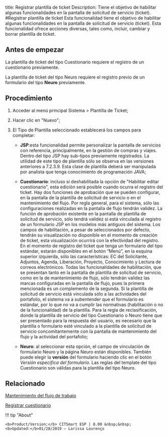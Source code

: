 title:  Registrar plantilla de ticket 
Description: Tiene el objetivo de habilitar algunas funcionalidades en la pantalla de solicitud de servicio (ticket).
#Registrar plantilla de ticket
Esta funcionalidad tiene el objetivo de habilitar algunas funcionalidades en la pantalla de solicitud de servicio (ticket).
Esta funcionalidad ofrece acciones diversas, tales como, incluir, cambiar y borrar plantilla de ticket.

Antes de empezar
----------------

La plantilla de ticket del tipo Cuestionario requiere el registro de un
cuestionario previamente.

La plantilla de ticket del tipo Neuro requiere el registro previo de un
formulario del tipo **Neuro** previamente.

Procedimiento
-------------

1.  Acceder al menú principal Sistema \> Plantilla de Ticket;

2.  Hacer clic en "Nuevo";

3.  El Tipo de Plantilla seleccionado establecerá los campos para completar:

    -   **JSP**:esta funcionalidad permite personalizar la pantalla de servicios con
    referencia, principalmente, en la gestión de compras y viajes. Dentro del
    tipo JSP hay sub-tipos previamente registrados. La utilidad de este tipo de
    plantilla sólo se observa en las versiones anteriores a 7.2.3.9. Esta clase
    de plantilla deberá ser manipulada por analista que tenga conocimiento de
    programación JAVA;

    -   **Cuestionario**: incluso si deshabilitada la opción de "Habilitar editar
    cuestionario", esta edición será posible cuando ocurra el registro del
    ticket. Hay dos funciones de aprobación que se pueden configurar, en la
    pantalla de la plantilla de solicitud de servicio o en el mantenimiento del
    flujo. Por regla general, para el sistema, sólo las configuraciones
    realizadas en la pantalla de flujo tendrán validez. La función de aprobación
    existente en la pantalla de plantilla de solicitud de servicio, sólo tendrá
    validez si está vinculada al registro de un formulario JSP en los modelos
    más antiguos del sistema. Los campos de habilitación, a pesar de
    seleccionados por defecto, tendrán su visualización no disponible en el
    momento de creación de ticket, esta visualización ocurrirá con la
    efectividad del registro. En el momento de registro del ticket que tenga un
    formulario del tipo estándar, estarán disponibles en el botón “Menú”, en la
    esquina superior izquierda, sólo las características: EC del Solicitante,
    Adjuntos, Agenda, Liberación, Proyecto, Conocimiento y Lectura de correos
    electrónicos. Todas las funcionalidades de habilitación, que se presentan
    tanto en la pantalla de plantilla de solicitud de servicio, como en la de
    mantenimiento de flujo, sólo tendrán validez las marcas configuradas en la
    pantalla de flujo, pues la primera mencionada es un complemento de la
    segunda. Si la plantilla de solicitud de servicio está vinculada sólo a las
    actividades del portafolio, el sistema va a subentender que el formulario es
    estándar, por lo que no va a cumplir las normativas (habilitación o no de la
    funcionalidad) de la plantilla. Para la regla de reclasificación, donde la
    plantilla de servicio del tipo Cuestionario o Neuro tiene que ser presentado
    para la respuesta del usuario, es necesario que la plantilla o formulario
    esté vinculado a la plantilla de solicitud de servicio concomitantemente con
    la pantalla de mantenimiento del flujo y la actividad del portafolio;

    -   **Neuro**: al seleccionar esta opción, el campo de vinculación de formulario
    Neuro y la página Neuro están disponibles. También puede elegir la
    **versión** del formulario haciendo clic en el botón *Versión específica del
    formulario*. Las reglas del template del tipo Cuestionario son válidas para
    la plantilla del tipo Neuro.

Relacionado
-----------

[Mantenimiento del flujo de trabajo](/es-es/citsmart-esp-8/platform-administration/flow-maintenance/workflow.maintenance.html)

[Registrar cuestionario](/es-es/citsmart-esp-8/platform-administration/questionnaires/questionaires-management/register-questionnaire.html)


!!! tip "About"

    <b>Product/Version:</b> CITSmart ESP | 8.00 &nbsp;&nbsp;
    <b>Updated:</b>01/28/2019 – Larissa Lourenço

